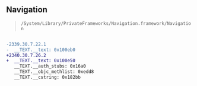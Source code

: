 ## Navigation

> `/System/Library/PrivateFrameworks/Navigation.framework/Navigation`

```diff

-2339.30.7.22.1
-  __TEXT.__text: 0x100eb0
+2340.30.7.26.2
+  __TEXT.__text: 0x100e50
   __TEXT.__auth_stubs: 0x16a0
   __TEXT.__objc_methlist: 0xedd8
   __TEXT.__cstring: 0x182bb

```
